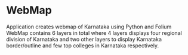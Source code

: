 # WebMap
Application creates webmap of Karnataka using Python and Folium
WebMap contains 6 layers in total where 4 layers displays four regional division of Karnataka
and two other layers to display Karnataka border/outline and few top colleges in Karnataka respectively.

